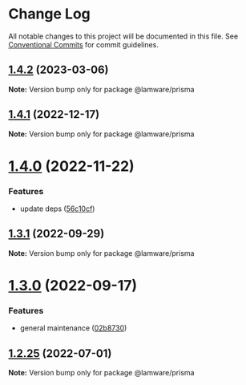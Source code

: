 # Change Log

All notable changes to this project will be documented in this file.
See [Conventional Commits](https://conventionalcommits.org) for commit guidelines.

## [1.4.2](https://github.com/evilkiwi/lamware/compare/@lamware/prisma@1.4.1...@lamware/prisma@1.4.2) (2023-03-06)

**Note:** Version bump only for package @lamware/prisma





## [1.4.1](https://github.com/evilkiwi/lamware/compare/@lamware/prisma@1.4.0...@lamware/prisma@1.4.1) (2022-12-17)

**Note:** Version bump only for package @lamware/prisma





# [1.4.0](https://github.com/evilkiwi/lamware/compare/@lamware/prisma@1.3.1...@lamware/prisma@1.4.0) (2022-11-22)


### Features

* update deps ([56c10cf](https://github.com/evilkiwi/lamware/commit/56c10cf693d4dbab4f98b9ca8867423e1792a1ac))





## [1.3.1](https://github.com/evilkiwi/lamware/compare/@lamware/prisma@1.3.0...@lamware/prisma@1.3.1) (2022-09-29)

**Note:** Version bump only for package @lamware/prisma





# [1.3.0](https://github.com/evilkiwi/lamware/compare/@lamware/prisma@1.2.25...@lamware/prisma@1.3.0) (2022-09-17)


### Features

* general maintenance ([02b8730](https://github.com/evilkiwi/lamware/commit/02b8730fc776181b6be8c8950e17a186380d975e))





## [1.2.25](https://github.com/evilkiwi/lamware/compare/@lamware/prisma@1.2.24...@lamware/prisma@1.2.25) (2022-07-01)

**Note:** Version bump only for package @lamware/prisma
